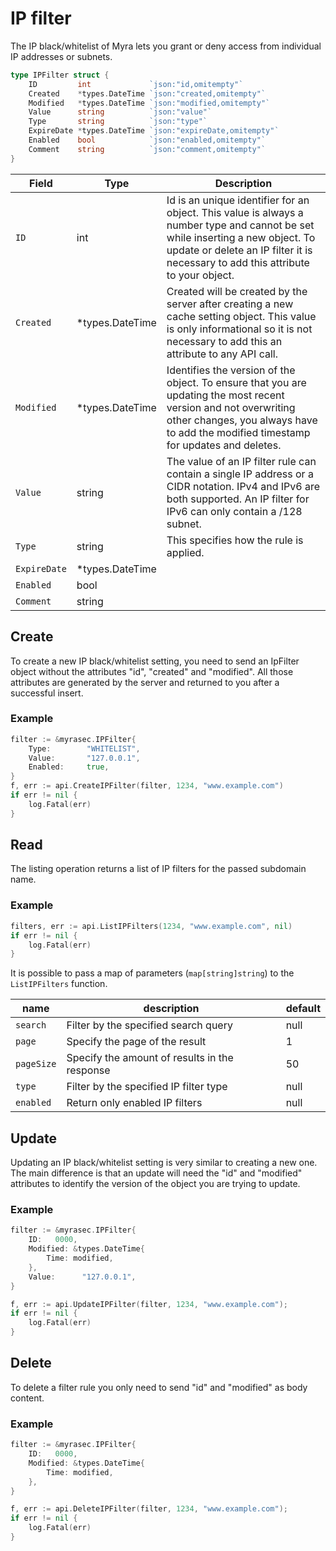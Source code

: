 # IP filter
The IP black/whitelist of Myra lets you grant or deny access from individual IP addresses or subnets.

```go
type IPFilter struct {
	ID         int             `json:"id,omitempty"`
	Created    *types.DateTime `json:"created,omitempty"`
	Modified   *types.DateTime `json:"modified,omitempty"`
	Value      string          `json:"value"`
	Type       string          `json:"type"`
	ExpireDate *types.DateTime `json:"expireDate,omitempty"`
	Enabled    bool            `json:"enabled,omitempty"`
	Comment    string          `json:"comment,omitempty"`
}
```

| Field | Type | Description|
|---|---|---|
| `ID` | int | Id is an unique identifier for an object. This value is always a number type and cannot be set while inserting a new object. To update or delete an IP filter it is necessary to add this attribute to your object. |
| `Created` | *types.DateTime | Created will be created by the server after creating a new cache setting object. This value is only informational so it is not necessary to add this an attribute to any API call. |
| `Modified` | *types.DateTime | Identifies the version of the object. To ensure that you are updating the most recent version and not overwriting other changes, you always have to add the modified timestamp for updates and deletes. |
| `Value` | string | The value of an IP filter rule can contain a single IP address or a CIDR notation. IPv4 and IPv6 are both supported. An IP filter for IPv6 can only contain a /128 subnet. |
| `Type` | string | This specifies how the rule is applied. |
| `ExpireDate` | *types.DateTime | |
| `Enabled` | bool | |
| `Comment` | string | |


## Create
To create a new IP black/whitelist setting, you need to send an IpFilter object without the attributes "id", "created" and "modified". All those attributes are generated by the server and returned to you after a successful insert.

### Example
```go
filter := &myrasec.IPFilter{
    Type:        "WHITELIST",
    Value:       "127.0.0.1",
    Enabled:     true,
}
f, err := api.CreateIPFilter(filter, 1234, "www.example.com")
if err != nil {
    log.Fatal(err)
}
```


## Read
The listing operation returns a list of IP filters for the passed subdomain name.

### Example
```go
filters, err := api.ListIPFilters(1234, "www.example.com", nil)
if err != nil {
    log.Fatal(err)
}
```

It is possible to pass a map of parameters (`map[string]string`) to the `ListIPFilters` function.

| name | description | default |
|---|---|---|
| `search` | Filter by the specified search query | null |
| `page` | Specify the page of the result | 1 |
| `pageSize` | Specify the amount of results in the response | 50 |
| `type` | Filter by the specified IP filter type | null |
| `enabled` | Return only enabled IP filters | null |


## Update
Updating an IP black/whitelist setting is very similar to creating a new one. The main difference is that an update will need the "id" and "modified" attributes to identify the version of the object you are trying to update.

### Example
```go
filter := &myrasec.IPFilter{
    ID:   0000,
    Modified: &types.DateTime{
        Time: modified,
    },
    Value:      "127.0.0.1",
}

f, err := api.UpdateIPFilter(filter, 1234, "www.example.com");
if err != nil {
    log.Fatal(err)
}
```


## Delete
To delete a filter rule you only need to send "id" and "modified" as body content.

### Example
```go
filter := &myrasec.IPFilter{
    ID:   0000,
    Modified: &types.DateTime{
        Time: modified,
    },
}

f, err := api.DeleteIPFilter(filter, 1234, "www.example.com");
if err != nil {
    log.Fatal(err)
}
```